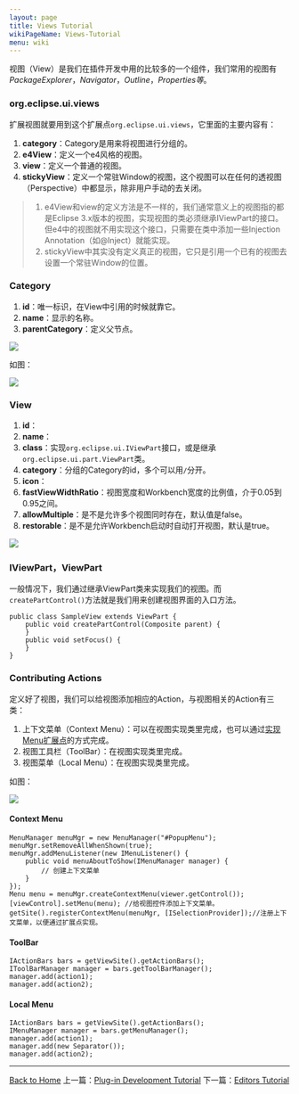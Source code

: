 ```yaml
---
layout: page
title: Views Tutorial
wikiPageName: Views-Tutorial
menu: wiki
---
```


视图（View）是我们在插件开发中用的比较多的一个组件，我们常用的视图有*PackageExplorer*，*Navigator*，*Outline*，*Properties等*。

### org.eclipse.ui.views

扩展视图就要用到这个扩展点`org.eclipse.ui.views`，它里面的主要内容有：

1. **category**：Category是用来将视图进行分组的。
2. **e4View**：定义一个e4风格的视图。
3. **view**：定义一个普通的视图。
4. **stickyView**：定义一个常驻Window的视图，这个视图可以在任何的透视图（Perspective）中都显示，除非用户手动的去关闭。

> 1. e4View和view的定义方法是不一样的，我们通常意义上的视图指的都是Eclipse 3.x版本的视图，实现视图的类必须继承IViewPart的接口。但e4中的视图就不用实现这个接口，只需要在类中添加一些Injection Annotation（如@Inject）就能实现。
> 2. stickyView中其实没有定义真正的视图，它只是引用一个已有的视图去设置一个常驻Window的位置。

### Category

1. **id**：唯一标识，在View中引用的时候就靠它。
2. **name**：显示的名称。
3. **parentCategory**：定义父节点。

![]({{site.baseurl}}/eclipse.tutorial/wiki/images/image_plugins_view1.png)

如图：

![]({{site.baseurl}}/eclipse.tutorial/wiki/images/image_plugins_view2.png)

### View

1. **id**：
2. **name**：
3. **class**：实现`org.eclipse.ui.IViewPart`接口，或是继承`org.eclipse.ui.part.ViewPart`类。
4. **category**：分组的Category的id，多个可以用`/`分开。
5. **icon**：
6. **fastViewWidthRatio**：视图宽度和Workbench宽度的比例值，介于0.05到0.95之间。
7. **allowMultiple**：是不是允许多个视图同时存在，默认值是false。
8. **restorable**：是不是允许Workbench启动时自动打开视图，默认是true。

![]({{site.baseurl}}/eclipse.tutorial/wiki/images/image_plugins_view3.png)


### IViewPart，ViewPart
一般情况下，我们通过继承ViewPart类来实现我们的视图。而`createPartControl()`方法就是我们用来创建视图界面的入口方法。

	public class SampleView extends ViewPart {
  		public void createPartControl(Composite parent) {
  		}
  		public void setFocus() {
  		}
	}


### Contributing Actions
定义好了视图，我们可以给视图添加相应的Action，与视图相关的Action有三类：

1. 上下文菜单（Context Menu）：可以在视图实现类里完成，也可以通过[实现Menu扩展点](http://ecsoya.github.io/eclipse.tutorial/wiki/Action-and-Menus-Tutorial)的方式完成。
2. 视图工具栏（ToolBar）：在视图实现类里完成。
3. 视图菜单（Local Menu）：在视图实现类里完成。

如图：

![]({{site.baseurl}}/eclipse.tutorial/wiki/images/image_plugins_view4.png)

#### Context Menu

	MenuManager menuMgr = new MenuManager("#PopupMenu");
	menuMgr.setRemoveAllWhenShown(true);
	menuMgr.addMenuListener(new IMenuListener() {
  		public void menuAboutToShow(IMenuManager manager) {
    		// 创建上下文菜单
  		}
	});
	Menu menu = menuMgr.createContextMenu(viewer.getControl());
	[viewControl].setMenu(menu); //给视图控件添加上下文菜单。
	getSite().registerContextMenu(menuMgr, [ISelectionProvider]);//注册上下文菜单，以便通过扩展点实现。

#### ToolBar

	IActionBars bars = getViewSite().getActionBars();
	IToolBarManager manager = bars.getToolBarManager();
	manager.add(action1);
	manager.add(action2);


#### Local Menu

	IActionBars bars = getViewSite().getActionBars();
	IMenuManager manager = bars.getMenuManager();
	manager.add(action1);
	manager.add(new Separator());
	manager.add(action2);


***
[Back to Home]({{site.baseurl}}/eclipse.tutorial/wiki/) 上一篇：[Plug-in Development Tutorial](http://ecsoya.github.io/eclipse.tutorial/wiki/Plug-in-Development-Tutorial) 下一篇：[Editors Tutorial](http://ecsoya.github.io/eclipse.tutorial/wiki/Editors-Tutorial)
